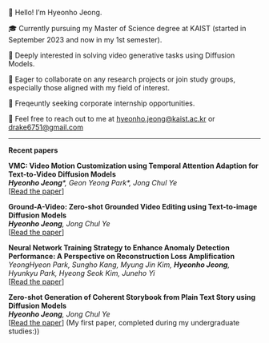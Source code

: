 

👋 Hello! I’m Hyeonho Jeong.

🎓 Currently pursuing my Master of Science degree at KAIST (started in September 2023 and now in my 1st semester).

🔭 Deeply interested in solving video generative tasks using Diffusion Models.

🤝 Eager to collaborate on any research projects or join study groups, especially those aligned with my field of interest.

💼 Freqeuntly seeking corporate internship opportunities.

📧 Feel free to reach out to me at hyeonho.jeong@kaist.ac.kr or drake6751@gmail.com

----

**Recent papers**

**VMC: Video Motion Customization using Temporal Attention Adaption for Text-to-Video Diffusion Models** \
_**Hyeonho Jeong***, Geon Yeong Park*, Jong Chul Ye_ \
[[Read the paper](https://arxiv.org/abs/2312.00845)]

**Ground-A-Video: Zero-shot Grounded Video Editing using Text-to-image Diffusion Models** \
***Hyeonho Jeong**, Jong Chul Ye* \
[[Read the paper](https://arxiv.org/abs/2310.01107)]


**Neural Network Training Strategy to Enhance Anomaly Detection Performance: A Perspective on Reconstruction Loss Amplification** \
*YeongHyeon Park, Sungho Kang, Myung Jin Kim, **Hyeonho Jeong**, Hyunkyu Park, Hyeong Seok Kim, Juneho Yi* \
[[Read the paper](https://arxiv.org/abs/2308.14595)]


**Zero-shot Generation of Coherent Storybook from Plain Text Story using Diffusion Models** \
***Hyeonho Jeong**, Jong Chul Ye* \
[[Read the paper](https://arxiv.org/abs/2302.03900)]
(My first paper, completed during my undergraduate studies:))
